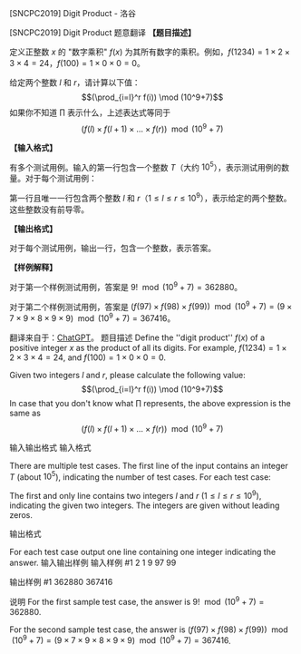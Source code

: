 



[SNCPC2019] Digit Product - 洛谷














[SNCPC2019] Digit Product
题意翻译
**【题目描述】**

定义正整数 $x$ 的 "数字乘积" $f(x)$ 为其所有数字的乘积。例如，$f(1234) = 1 \times 2 \times 3 \times 4 = 24$，$f(100) = 1 \times 0 \times 0 = 0$。

给定两个整数 $l$ 和 $r$，请计算以下值：
$$(\prod_{i=l}^r f(i)) \mod (10^9+7)$$ 
如果你不知道 $\prod$ 表示什么，上述表达式等同于 
$$(f(l) \times f(l+1) \times \dots \times f(r)) \mod (10^9+7)$$

**【输入格式】**

有多个测试用例。输入的第一行包含一个整数 $T$（大约 $10^5$），表示测试用例的数量。对于每个测试用例：

第一行且唯一一行包含两个整数 $l$ 和 $r$（$1 \le l \le r \le 10^9$），表示给定的两个整数。这些整数没有前导零。

**【输出格式】**

对于每个测试用例，输出一行，包含一个整数，表示答案。

**【样例解释】**

对于第一个样例测试用例，答案是 $9! \mod (10^9+7) = 362880$。

对于第二个样例测试用例，答案是 $(f(97) \times f(98) \times f(99)) \mod (10^9+7) = (9 \times 7 \times 9 \times 8 \times 9 \times 9) \mod (10^9+7) = 367416$。

翻译来自于：[ChatGPT](https://chatgpt.com/)。
题目描述
Define the ''digit product'' $f(x)$ of a positive integer $x$ as the product of all its digits. For example, $f(1234) = 1 \times 2 \times 3 \times 4 = 24$, and $f(100) = 1 \times 0 \times 0 = 0$.

Given two integers $l$ and $r$, please calculate the following value:
$$(\prod_{i=l}^r f(i)) \mod (10^9+7)$$ 
In case that you don't know what $\prod$ represents, the above expression is the same as 
$$(f(l) \times f(l+1) \times \dots \times f(r)) \mod (10^9+7)$$

输入输出格式
输入格式

There are multiple test cases. The first line of the input contains an integer $T$ (about $10^5$), indicating the number of test cases. For each test case:

The first and only line contains two integers $l$ and $r$ ($1 \le l \le r \le 10^9$), indicating the given two integers. The integers are given without leading zeros.

输出格式

For each test case output one line containing one integer indicating the answer.
输入输出样例
输入样例 #1
2
1 9
97 99

输出样例 #1
362880
367416

说明
For the first sample test case, the answer is $9! \mod (10^9+7) = 362880$.

For the second sample test case, the answer is $(f(97) \times f(98) \times f(99)) \mod (10^9+7) = (9 \times 7 \times 9 \times 8 \times 9 \times 9) \mod (10^9+7) = 367416$.







